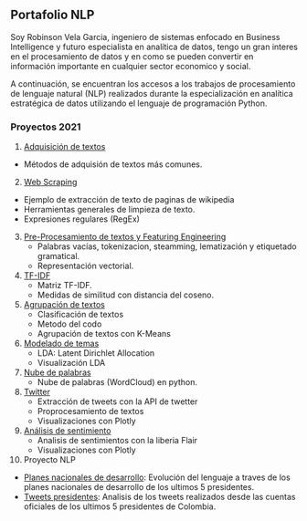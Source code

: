 ## Portafolio NLP

Soy Robinson Vela Garcia, ingeniero de sistemas enfocado en Business Intelligence y futuro especialista en analítica de datos, tengo un gran interes en el procesamiento de datos y en como se pueden convertir en información importante en cualquier sector economico y social.

A continuación, se encuentran los accesos a los trabajos de procesamiento de lenguaje natural (NLP) realizados durante la especialización en analítica estratégica de datos utilizando el lenguaje de programación Python.

### Proyectos 2021
1. [Adquisición de textos](https://github.com/RobinsonVelaG/NLP/blob/main/taller2.ipynb)
  - Métodos de adquisión de textos más comunes.
2. [Web Scraping](https://github.com/RobinsonVelaG/NLP/blob/main/taller3.ipynb)
  - Ejemplo de extracción de texto de paginas de wikipedia
- Herramientas generales de limpieza de texto.
 - Expresiones regulares (RegEx)
3. [Pre-Procesamiento de textos y Featuring Engineering](https://github.com/RobinsonVelaG/NLP/blob/main/taller4.ipynb)
   - Palabras vacías, tokenizacion, steamming, lematización y etiquetado gramatical.
   - Representación vectorial.
4. [TF-IDF](https://github.com/RobinsonVelaG/NLP/blob/main/taller5.ipynb)
   - Matriz TF-IDF.
   - Medidas de similitud con distancia del coseno.
5. [Agrupación de textos](https://github.com/RobinsonVelaG/NLP/blob/main/taller8.ipynb)
   - Clasificación de textos
   - Metodo del codo
   - Agrupación de textos con K-Means
6. [Modelado de temas](https://github.com/RobinsonVelaG/NLP/blob/main/taller9.ipynb)
   - LDA: Latent Dirichlet Allocation
   - Visualización LDA
7. [Nube de palabras](https://github.com/RobinsonVelaG/NLP/blob/main/Taller%2010.ipynb)
   - Nube de palabras (WordCloud) en python.
8. [Twitter](https://github.com/RobinsonVelaG/NLP/blob/main/taller11.ipynb)
   - Extracción de tweets con la API de twetter
   - Proprocesamiento de textos
   - Visualizaciones con Plotly
9. [Análisis de sentimiento](https://github.com/RobinsonVelaG/NLP/blob/main/taller12.ipynb)
   - Analisis de sentimientos con la liberia Flair
   - Visualizaciones con Plotly
10. Proyecto NLP
   - [Planes nacionales de desarrollo](https://github.com/RobinsonVelaG/NLP/blob/main/Proyecto_NLP_PND.ipynb): Evolución del lenguaje a traves de los planes nacionales de desarrollo de los ultimos 5 presidentes.
   - [Tweets presidentes](https://github.com/RobinsonVelaG/NLP/blob/main/Proyecto_NLP_Tweeter.ipynb): Analisis de los tweets realizados desde las cuentas oficiales de los ultimos 5 presidentes de Colombia.

